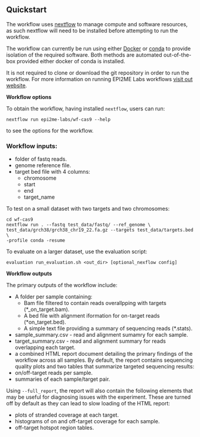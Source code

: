 ## Quickstart

The workflow uses [nextflow](https://www.nextflow.io/) to manage compute and 
software resources, as such nextflow will need to be installed before attempting
to run the workflow.

The workflow can currently be run using either
[Docker](https://www.docker.com/products/docker-desktop) or
[conda](https://docs.conda.io/en/latest/miniconda.html) to provide isolation of
the required software. Both methods are automated out-of-the-box provided
either docker of conda is installed.

It is not required to clone or download the git repository in order to run the workflow.
For more information on running EPI2ME Labs workflows [visit out website](https://labs.epi2me.io/wfindex).

**Workflow options**

To obtain the workflow, having installed `nextflow`, users can run:

```
nextflow run epi2me-labs/wf-cas9 --help
```
to see the options for the workflow.

### Workflow inputs:
* folder of fastq reads.
* genome reference file.
* target bed file with 4 columns:
  * chromosome
  * start
  * end
  * target_name
 

To test on a small dataset with two targets and two chromosomes:
```shell
cd wf-cas9
nextflow run . --fastq test_data/fastq/ --ref_genome \
test_data/grch38/grch38_chr19_22.fa.gz --targets test_data/targets.bed \
-profile conda -resume
```

To evaluate on a larger dataset, use the evaluation script:
``` 
evaluation run_evaluation.sh <out_dir> [optional_nexflow config]
```
**Workflow outputs**

The primary outputs of the workflow include:

* A folder per sample containing:
  * Bam file filtered to contain reads overallpping with targets (*_on_target.bam). 
  * A bed file with alignment iformation for on-target reads (*on_target.bed).
  * A simple text file providing a summary of sequencing reads (*.stats).
* sample_summary.csv - read and alignment sumamry for each sample.
* target_summary.csv - read and alignment summary for reads overlapping each target.
* a combined HTML report document detailing the primary findings of the workflow across all samples.
By default, the report contains sequencing quality plots and two tables that summarize targeted sequencing results:
* on/off-target reads per sample.
* summaries of each sample/target pair. 

Using `--full_report`, the report will also contain the following elements that may be useful for 
diagnosing issues with the experiment. These are turned off by default as they can lead to slow loading of the 
HTML report:
* plots of stranded coverage at each target.
* histograms of on and off-target coverage for each sample.
* off-target hotspot region tables.
